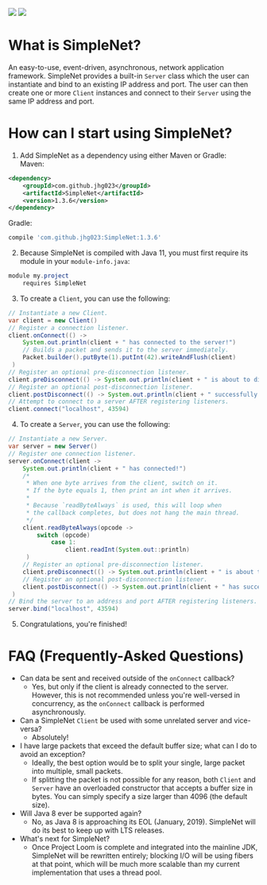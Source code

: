 <img src="https://maven-badges.herokuapp.com/maven-central/com.github.jhg023/SimpleNet/badge.svg"> <img src="http://githubbadges.com/star.svg?user=jhg023&repo=SimpleNet&background=0000ff&color=ffffff&style=flat">                                                                                                         
# What is SimpleNet?                                                                                                                                                                                                                                                                                                         
An easy-to-use, event-driven, asynchronous, network application framework. SimpleNet provides a built-in `Server` class which the user can instantiate and bind to an existing IP address and port. The user can then create one or more `Client` instances and connect to their `Server` using the same IP address and port.
# How can I start using SimpleNet?                                                                                                                                                                                                                                                                                           
 1. Add SimpleNet as a dependency using either Maven or Gradle:                                                                                                                                                                                                                                                              
Maven:                                                                                                                                                                                                                                                                                                                       
```xml                                                                                                                                                                                                                                                                                                                       
<dependency>                                                                                                                                                                                                                                                                                                                 
    <groupId>com.github.jhg023</groupId>                                                                                                                                                                                                                                                                                     
    <artifactId>SimpleNet</artifactId>                                                                                                                                                                                                                                                                                       
    <version>1.3.6</version>                                                                                                                                                                                                                                                                                                 
</dependency>                                                                                                                                                                                                                                                                                                                
```                                                                                                                                                                                                                                                                                                                          
Gradle:                                                                                                                                                                                                                                                                                                                      
```groovy                                                                                                                                                                                                                                                                                                                    
compile 'com.github.jhg023:SimpleNet:1.3.6'                                                                                                                                                                                                                                                                                  
```                                                                                                                                                                                                                                                                                                                          
 2. Because SimpleNet is compiled with Java 11, you must first require its module in your `module-info.java`:                                                                                                                                                                                                                
```java                                                                                                                                                                                                                                                                                                                      
module my.project                                                                                                                                                                                                                                                                                                            {
    requires SimpleNet                                                                                                                                                                                                                                                                                                       ;}
```                                                                                                                                                                                                                                                                                                                          
 3. To create a `Client`, you can use the following:                                                                                                                                                                                                                                                                         
```java                                                                                                                                                                                                                                                                                                                      
// Instantiate a new Client.                                                                                                                                                                                                                                                                                                 
var client = new Client()                                                                                                                                                                                                                                                                                                    ;
// Register a connection listener.                                                                                                                                                                                                                                                                                           
client.onConnect(() ->                                                                                                                                                                                                                                                                                                       {
    System.out.println(client + " has connected to the server!")                                                                                                                                                                                                                                                             ;
    // Builds a packet and sends it to the server immediately.                                                                                                                                                                                                                                                               
    Packet.builder().putByte(1).putInt(42).writeAndFlush(client)                                                                                                                                                                                                                                                             ;}
 )                                                                                                                                                                                                                                                                                                                           ;
// Register an optional pre-disconnection listener.                                                                                                                                                                                                                                                                          
client.preDisconnect(() -> System.out.println(client + " is about to disconnect from the server!"))                                                                                                                                                                                                                          ;
// Register an optional post-disconnection listener.                                                                                                                                                                                                                                                                         
client.postDisconnect(() -> System.out.println(client + " successfully disconnected from the server!"))                                                                                                                                                                                                                      ;
// Attempt to connect to a server AFTER registering listeners.                                                                                                                                                                                                                                                               
client.connect("localhost", 43594)                                                                                                                                                                                                                                                                                           ;
```                                                                                                                                                                                                                                                                                                                          
 4. To create a `Server`, you can use the following:                                                                                                                                                                                                                                                                         
```java                                                                                                                                                                                                                                                                                                                      
// Instantiate a new Server.                                                                                                                                                                                                                                                                                                 
var server = new Server()                                                                                                                                                                                                                                                                                                    ;
// Register one connection listener.                                                                                                                                                                                                                                                                                         
server.onConnect(client ->                                                                                                                                                                                                                                                                                                   {
    System.out.println(client + " has connected!")                                                                                                                                                                                                                                                                           ;
    /*                                                                                                                                                                                                                                                                                                                       
     * When one byte arrives from the client, switch on it.                                                                                                                                                                                                                                                                  
     * If the byte equals 1, then print an int when it arrives.                                                                                                                                                                                                                                                              
     *                                                                                                                                                                                                                                                                                                                       
     * Because `readByteAlways` is used, this will loop when                                                                                                                                                                                                                                                                 
     * the callback completes, but does not hang the main thread.                                                                                                                                                                                                                                                            
     */                                                                                                                                                                                                                                                                                                                      
    client.readByteAlways(opcode ->                                                                                                                                                                                                                                                                                          {
        switch (opcode)                                                                                                                                                                                                                                                                                                      {
            case 1:                                                                                                                                                                                                                                                                                                          
                client.readInt(System.out::println)                                                                                                                                                                                                                                                                          ;}}
     )                                                                                                                                                                                                                                                                                                                       ;
    // Register an optional pre-disconnection listener.                                                                                                                                                                                                                                                                      
    client.preDisconnect(() -> System.out.println(client + " is about to disconnect!"))                                                                                                                                                                                                                                      ;
    // Register an optional post-disconnection listener.                                                                                                                                                                                                                                                                     
    client.postDisconnect(() -> System.out.println(client + " has successfully disconnected!"))                                                                                                                                                                                                                              ;}
 )                                                                                                                                                                                                                                                                                                                           ;
// Bind the server to an address and port AFTER registering listeners.                                                                                                                                                                                                                                                       
server.bind("localhost", 43594)                                                                                                                                                                                                                                                                                              ;
```                                                                                                                                                                                                                                                                                                                          
 5. Congratulations, you're finished!                                                                                                                                                                                                                                                                                        
# FAQ (Frequently-Asked Questions)                                                                                                                                                                                                                                                                                           
- Can data be sent and received outside of the `onConnect` callback?                                                                                                                                                                                                                                                         
  - Yes, but only if the client is already connected to the server. However, this is not recommended unless you're well-versed in concurrency, as the `onConnect` callback is performed asynchronously.                                                                                                                      
- Can a SimpleNet `Client` be used with some unrelated server and vice-versa?                                                                                                                                                                                                                                                
  - Absolutely!                                                                                                                                                                                                                                                                                                              
- I have large packets that exceed the default buffer size; what can I do to avoid an exception?                                                                                                                                                                                                                             
  - Ideally, the best option would be to split your single, large packet into multiple, small packets.                                                                                                                                                                                                                       
  - If splitting the packet is not possible for any reason, both `Client` and `Server` have an overloaded constructor that accepts a buffer size in bytes. You can simply specify a size larger than 4096 (the default size).                                                                                                
- Will Java 8 ever be supported again?                                                                                                                                                                                                                                                                                       
  - No, as Java 8 is approaching its EOL (January, 2019). SimpleNet will do its best to keep up with LTS releases.                                                                                                                                                                                                           
- What's next for SimpleNet?                                                                                                                                                                                                                                                                                                 
  - Once Project Loom is complete and integrated into the mainline JDK, SimpleNet will be rewritten entirely; blocking I/O will be using fibers at that point, which will be much more scalable than my current implementation that uses a thread pool.                                                                      
